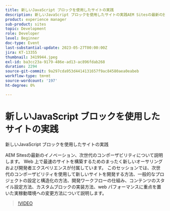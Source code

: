 ```yaml
---
title: 新しいJavaScript ブロックを使用したサイトの実践
description: 新しいJavaScript ブロックを使用したサイトの実践AEM Sitesの最新の技術革新である、次世代のコンポーザビリティについて説明します。 Web 上で最速のサイトを構築するためのまったく新しいオーサリングおよび開発者エクスペリエンスが付属しています。 このセッションでは、次世代のコンポーザビリティを使用して新しいサイトを開発する方法、一般的なプロジェクトの設定と構造化の方法、開発ワークフローの仕組み、コンテンツのスタイル設定方法、カスタムブロックの実装方法、web パフォーマンスに重点を置いた実稼動環境への変更方法について説明します。
product: experience manager
sub-product: sites
topic: Development
role: Developer
level: Beginner
doc-type: Event
last-substantial-update: 2023-05-27T00:00:00Z
jira: KT-13355
thumbnail: 3419944.jpeg
exl-id: ba3cc23a-9179-486e-ad13-ac896fdab268
duration: 2294
source-git-commit: 9a297cda953d4414131657f9ac84580aea0eabeb
workflow-type: tm+mt
source-wordcount: '197'
ht-degree: 0%

---
```


# 新しいJavaScript ブロックを使用したサイトの実践

新しいJavaScript ブロックを使用したサイトの実践

AEM Sitesの最新のイノベーション、次世代のコンポーザビリティについて説明します。 Web 上で最速のサイトを構築するためのまったく新しいオーサリングおよび開発者エクスペリエンスが付属しています。 このセッションでは、次世代のコンポーザビリティを使用して新しいサイトを開発する方法、一般的なプロジェクトの設定と構造化の方法、開発ワークフローの仕組み、コンテンツのスタイル設定方法、カスタムブロックの実装方法、web パフォーマンスに重点を置いた実稼動環境への変更方法について説明します。

>[!VIDEO](https://video.tv.adobe.com/v/3419944/?learn=on)
